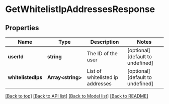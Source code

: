 # GetWhitelistIpAddressesResponse

## Properties

|Name | Type | Description | Notes|
|------------ | ------------- | ------------- | -------------|
|**userId** | **string** | The ID of the user | [optional] [default to undefined]|
|**whitelistedIps** | **Array&lt;string&gt;** | List of whitelisted ip addresses | [optional] [default to undefined]|




[[Back to top]](#) [[Back to API list]](../../README.md#documentation-for-api-endpoints) [[Back to Model list]](../../README.md#documentation-for-models) [[Back to README]](../../README.md)
